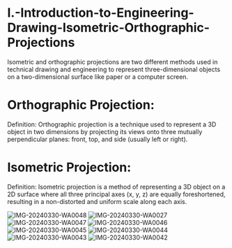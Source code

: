# I.-Introduction-to-Engineering-Drawing-Isometric-Orthographic-Projections


Isometric and orthographic projections are two different methods used in technical drawing and engineering to represent three-dimensional objects on a two-dimensional surface like paper or a computer screen. 

# Orthographic Projection:

Definition: Orthographic projection is a technique used to represent a 3D object in two dimensions by projecting its views onto three mutually perpendicular planes: front, top, and side (usually left or right).

# Isometric Projection:

Definition: Isometric projection is a method of representing a 3D object on a 2D surface where all three principal axes (x, y, z) are equally foreshortened, resulting in a non-distorted and uniform scale along each axis.

![IMG-20240330-WA0048](https://github.com/kunaldesai1512/I.-Introduction-to-Engineering-Drawing-Isometric-Orthographic-Projections/assets/123637561/d7e035f0-4002-4989-882e-678ed96b8080)
![IMG-20240330-WA0027](https://github.com/kunaldesai1512/I.-Introduction-to-Engineering-Drawing-Isometric-Orthographic-Projections/assets/123637561/db71df6b-9dd8-44b4-98ed-8e7aac35d5c4)
![IMG-20240330-WA0047](https://github.com/kunaldesai1512/I.-Introduction-to-Engineering-Drawing-Isometric-Orthographic-Projections/assets/123637561/e9b60d93-9044-42da-8ec2-6e99b01a0f32)
![IMG-20240330-WA0046](https://github.com/kunaldesai1512/I.-Introduction-to-Engineering-Drawing-Isometric-Orthographic-Projections/assets/123637561/aaba9560-02ea-4a0d-b4b9-3e37349e776f)
![IMG-20240330-WA0045](https://github.com/kunaldesai1512/I.-Introduction-to-Engineering-Drawing-Isometric-Orthographic-Projections/assets/123637561/2dd91302-5269-46d0-a367-8d7a681c6593)
![IMG-20240330-WA0044](https://github.com/kunaldesai1512/I.-Introduction-to-Engineering-Drawing-Isometric-Orthographic-Projections/assets/123637561/4ee51e1f-a7d4-4d41-a2f4-aafeb4c6d99d)
![IMG-20240330-WA0043](https://github.com/kunaldesai1512/I.-Introduction-to-Engineering-Drawing-Isometric-Orthographic-Projections/assets/123637561/b57547c9-3ff2-4d02-a569-22a3a212b0c4)
![IMG-20240330-WA0042](https://github.com/kunaldesai1512/I.-Introduction-to-Engineering-Drawing-Isometric-Orthographic-Projections/assets/123637561/6807ed9f-61e0-41ca-9a66-52d2d8cb6783)
